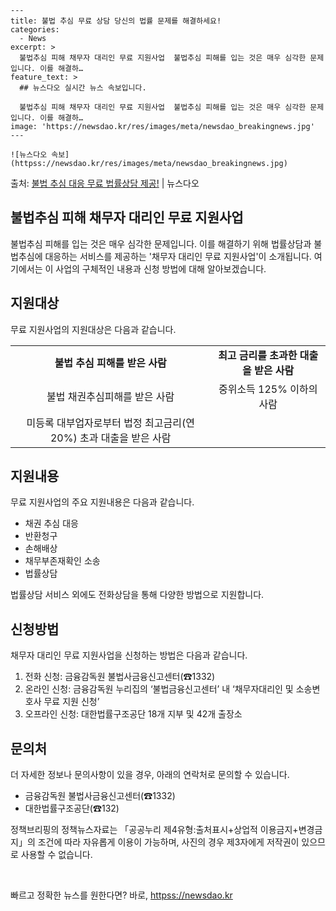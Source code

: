     ---
    title: 불법 추심 무료 상담 당신의 법률 문제를 해결하세요!
    categories:
      - News
    excerpt: >
      불법추심 피해 채무자 대리인 무료 지원사업  불법추심 피해를 입는 것은 매우 심각한 문제입니다. 이를 해결하…
    feature_text: >
      ## 뉴스다오 실시간 뉴스 속보입니다.
    
      불법추심 피해 채무자 대리인 무료 지원사업  불법추심 피해를 입는 것은 매우 심각한 문제입니다. 이를 해결하…
    image: 'https://newsdao.kr/res/images/meta/newsdao_breakingnews.jpg'
    ---
    
    ![뉴스다오 속보](httpss://newsdao.kr/res/images/meta/newsdao_breakingnews.jpg)

<p>출처: <a href="httpss://newsdao.kr/4437" rel="dofollow">불법 추심 대응 무료 법률상담 제공!</a> | 뉴스다오</p>

<h2 data-ke-size="size26">불법추심 피해 채무자 대리인 무료 지원사업</h2>
<p data-ke-size="size16">불법추심 피해를 입는 것은 매우 심각한 문제입니다. 이를 해결하기 위해 법률상담과 불법추심에 대응하는 서비스를 제공하는 '채무자 대리인 무료 지원사업'이 소개됩니다. 여기에서는 이 사업의 구체적인 내용과 신청 방법에 대해 알아보겠습니다.</p>

<h2 data-ke-size="size25">지원대상</h2>
<p data-ke-size="size16">무료 지원사업의 지원대상은 다음과 같습니다.</p>
<table>
  <tr>
    <td style="text-align: center; height: 17px;"><b>불법 추심 피해를 받은 사람</b></td>
    <td style="text-align: center; height: 17px;"><b>최고 금리를 초과한 대출을 받은 사람</b></td>
  </tr>
  <tr>
    <td style="text-align: center; height: 17px;">불법 채권추심피해를 받은 사람</td>
    <td style="text-align: center; height: 17px;">중위소득 125% 이하의 사람</td>
  </tr>
  <tr>
    <td style="text-align: center; height: 17px;">미등록 대부업자로부터 법정 최고금리(연 20%) 초과 대출을 받은 사람</td>
    <td style="text-align: center; height: 17px;"></td>
  </tr>
</table>

<h2 data-ke-size="size25">지원내용</h2>
<p data-ke-size="size16">무료 지원사업의 주요 지원내용은 다음과 같습니다.</p>
<ul>
  <li>채권 추심 대응</li>
  <li>반환청구</li>
  <li>손해배상</li>
  <li>채무부존재확인 소송</li>
  <li>법률상담</li>
</ul>
<p data-ke-size="size16">법률상담 서비스 외에도 전화상담을 통해 다양한 방법으로 지원합니다.</p>

<h2 data-ke-size="size25">신청방법</h2>
<p data-ke-size="size16">채무자 대리인 무료 지원사업을 신청하는 방법은 다음과 같습니다.</p>
<ol>
  <li>전화 신청: 금융감독원 불법사금융신고센터(☎1332)</li>
  <li>온라인 신청: 금융감독원 누리집의 ‘불법금융신고센터’ 내 ‘채무자대리인 및 소송변호사 무료 지원 신청’</li>
  <li>오프라인 신청: 대한법률구조공단 18개 지부 및 42개 출장소</li>
</ol>

<h2 data-ke-size="size25">문의처</h2>
<p data-ke-size="size16">더 자세한 정보나 문의사항이 있을 경우, 아래의 연락처로 문의할 수 있습니다.</p>
<ul>
  <li>금융감독원 불법사금융신고센터(☎1332)</li>
  <li>대한법률구조공단(☎132)</li>
</ul>

<p data-ke-size="size16">정책브리핑의 정책뉴스자료는 「공공누리 제4유형:출처표시+상업적 이용금지+변경금지」의 조건에 따라 자유롭게 이용이 가능하며, 사진의 경우 제3자에게 저작권이 있으므로 사용할 수 없습니다.</p>

<p data-ke-size="size16">&nbsp;</p> 

빠르고 정확한 뉴스를 원한다면? 바로, <a href="httpss://newsdao.kr" rel="dofollow">httpss://newsdao.kr</a>


    